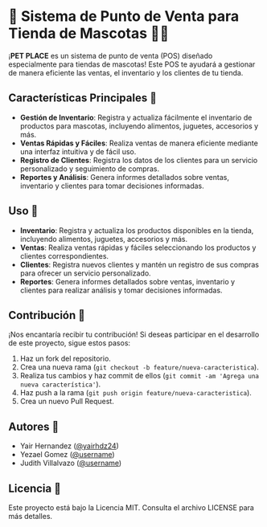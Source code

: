 # 🐾 Sistema de Punto de Venta para Tienda de Mascotas 🐶🐱
¡**PET PLACE** es un sistema de punto de venta (POS) diseñado especialmente para tiendas de mascotas! Este POS te ayudará a gestionar de manera eficiente las ventas, el inventario y los clientes de tu tienda.

## Características Principales 🚀

- **Gestión de Inventario**: Registra y actualiza fácilmente el inventario de productos para mascotas, incluyendo alimentos, juguetes, accesorios y más.
- **Ventas Rápidas y Fáciles**: Realiza ventas de manera eficiente mediante una interfaz intuitiva y de fácil uso.
- **Registro de Clientes**: Registra los datos de los clientes para un servicio personalizado y seguimiento de compras.
- **Reportes y Análisis**: Genera informes detallados sobre ventas, inventario y clientes para tomar decisiones informadas.

## Uso 🐾
- **Inventario**: Registra y actualiza los productos disponibles en la tienda, incluyendo alimentos, juguetes, accesorios y más.
- **Ventas**: Realiza ventas rápidas y fáciles seleccionando los productos y clientes correspondientes.
- **Clientes**: Registra nuevos clientes y mantén un registro de sus compras para ofrecer un servicio personalizado.
- **Reportes**: Genera informes detallados sobre ventas, inventario y clientes para realizar análisis y tomar decisiones informadas.

## Contribución 💬
¡Nos encantaría recibir tu contribución! Si deseas participar en el desarrollo de este proyecto, sigue estos pasos:

1. Haz un fork del repositorio.
2. Crea una nueva rama (`git checkout -b feature/nueva-caracteristica`).
3. Realiza tus cambios y haz commit de ellos (`git commit -am 'Agrega una nueva característica'`).
4. Haz push a la rama (`git push origin feature/nueva-caracteristica`).
5. Crea un nuevo Pull Request.


## Autores 📝

- Yair Hernandez ([@yairhdz24](https://github.com/yairhdz24))
- Yezael Gomez ([@username](https://github.com/username))
- Judith Villalvazo ([@username](https://github.com/username))


## Licencia 📄
Este proyecto está bajo la Licencia MIT. Consulta el archivo LICENSE para más detalles.
